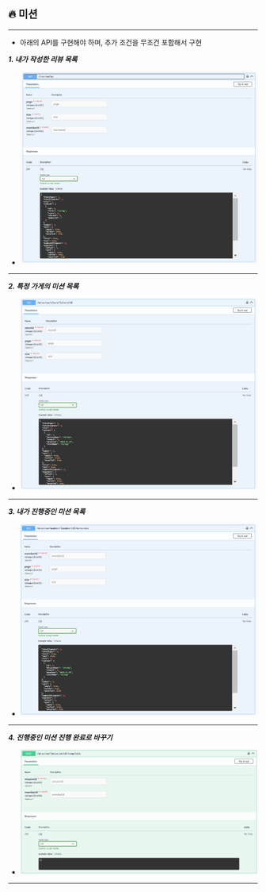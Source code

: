 ## 🔥 미션

---

- 아래의 API를 구현해야 하며, 추가 조건을 무조건 포함해서 구현


***1.  내가 작성한 리뷰 목록***

- ![1](./api1.png)

---


***2. 특정 가게의 미션 목록***

- ![2](./api2.png)

---


***3. 내가 진행중인 미션 목록***

- ![3](./api3.png)
  
---


***4. 진행중인 미션 진행 완료로 바꾸기***

- ![4-1](./api4.png)


---

  
